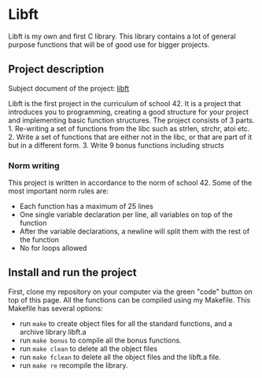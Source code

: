 # Libft

Libft is my own and first C library. This library contains a lot of general purpose functions that will be of good use for bigger projects. 

## Project description
<p>Subject document of the project: <a href="en.subject-2.pdf" target="_blank">libft</a></p>
Libft is the first project in the curriculum of school 42. It is a project that introduces you to programming, creating a good structure for your project and implementing basic function structures. The project consists of 3 parts. 
1. Re-writing a set of functions from the libc such as strlen, strchr, atoi etc.
2. Write a set of functions that are either not in the libc, or that are part of it but in a different form.
3. Write 9 bonus functions including structs 

### Norm writing

This project is written in accordance to the norm of school 42. Some of the most important norm rules are:
- Each function has a maximum of 25 lines
- One single variable declaration per line, all variables on top of the function 
- After the variable declarations, a newline will split them with the rest of the function
- No for loops allowed


## Install and run the project

First, clone my repository on your computer via the green "code" button on top of this page.
All the functions can be compiled using my Makefile. This Makefile has several options:
- run <code>make</code> to create object files for all the standard functions, and a archive library libft.a
- run <code>make bonus</code> to compile all the bonus functions.
- run <code>make clean</code> to delete all the object files
- run <code>make fclean</code> to delete all the object files and the libft.a file.
- run <code>make re</code> recompile the library.
